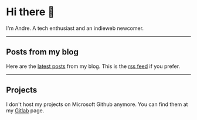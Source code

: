 # Hi there 👋

I'm Andre. A tech enthusiast and an indieweb newcomer.

***

## Posts from my blog

Here are the [latest posts](https://afhub.dev/) from my blog.
This is the [rss feed](https://afhub.dev/feed.xml/) if you prefer.

***

## Projects

I don't host my projects on Microsoft Github anymore.
You can find them at my [Gitlab](https://gitlab.com/fox73987) page.
